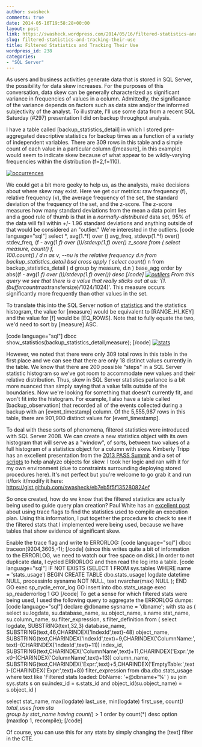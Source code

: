 ```yaml
---
author: swasheck
comments: true
date: 2014-05-16T19:58:28+00:00
layout: post
link: https://swasheck.wordpress.com/2014/05/16/filtered-statistics-and-tracking-their-use/
slug: filtered-statistics-and-tracking-their-use
title: Filtered Statistics and Tracking Their Use
wordpress_id: 238
categories: 
- "SQL Server"
---
```


As users and business activities generate data that is stored in SQL Server, the possibility for data skew increases. For the purposes of this conversation, data skew can be generally characterized as significant variance in frequencies of values in a column. Admittedly, the significance of the variance depends on factors such as data size and/or the informed subjectivity of the analyst. To illustrate, I'll use some data from a recent SQL Saturday (#297) presentation I did on backup throughput analysis. 
<!-- more -->

I have a table called [backup_statistics_detail] in which I stored pre-aggregated descriptive statistics for backup times as a function of a variety of independent variables. There are 309 rows in this table and a simple count of each value in a particular column ([measure], in this example) would seem to indicate skew because of what appear to be wildly-varying frequencies within the distribution (f=2,f=110).

[![occurrences](http://swasheck.files.wordpress.com/2014/05/occurrences.png)](http://swasheck.files.wordpress.com/2014/05/occurrences.png)

We could get a bit more geeky to help us, as the analysts, make decisions about where skew may exist. Here we get our metrics: raw frequency (f), relative frequency (v), the average frequency of the set, the standard deviation of the frequency of the set, and the z-score. The z-score measures how many standard deviations from the mean a data point lies and a good rule of thumb is that in a _normally-distributed_ data set, 95% of the data will fall within +/- 1.96 standard deviations and anything outside of that would be considered an "outlier." We're interested in the outliers.
[code language="sql"]
select 
	*, 
	avg(1.*f) over () avg_freq, 
	stdevp(1.*f) over() stdev_freq, 
	(f - avg(1.*f) over ())/stdevp(1.*f) over() z_score
 from (
			select 
				measure, 
				count(*) f, 	
				100.*count(*) / d.n as v, --nu is the relative frequency
                                d.n
				from backup_statistics_detail bsd
				cross apply (
								select count(*) n
								from backup_statistics_detail 
							) d
			group by measure, d.n
		) base_agg
          order by abs((f - avg(1.*f) over ())/stdevp(1.*f) over()) desc
[/code]
[![outliers](http://swasheck.files.wordpress.com/2014/05/outliers.png)](http://swasheck.files.wordpress.com/2014/05/outliers.png)
From this query we see that there is a value that really sticks out at us: '(1.* (buffercount*maxtransfersize)/1024/1024)'. This measure occurs significantly more frequently than other values in the set. 

To translate this into the SQL Server notion of [statistics](http://technet.microsoft.com/en-us/library/ms190397.aspx) and the statistics histogram, the value for [measure] would be equivalent to [RANGE_HI_KEY] and the value for [f] would be [EQ_ROWS]. Note that to fully equate the two, we'd need to sort by [measure] ASC.

[code language="sql"]
dbcc show_statistics(backup_statistics_detail,measure);
[/code]
[![stats](http://swasheck.files.wordpress.com/2014/05/stats.png)](http://swasheck.files.wordpress.com/2014/05/stats.png)

However, we noted that there were only 309 total rows in this table in the first place and we can see that there are only 18 distinct values currently in the table. We know that there are 200 possible "steps" in a SQL Server statistic histogram so we've got room to accommodate new values and their relative distribution. Thus, skew in SQL Server statistics parlance is a bit more nuanced than simply saying that a value falls outside of the boundaries. Now we're looking for something that doesn't currently fit, and won't fit into the histogram. For example, I also have a table called [backup_observation] that recorded all of the events collected during a backup with an [event_timestamp] column. Of the 5,555,987 rows in this table, there are 901,900 distinct values for [event_timestamp]. 

To deal with these sorts of phenomena, filtered statistics were introduced with SQL Server 2008. We can create a new statistics object with its own histogram that will serve as a "window", of sorts, between two values of a full histogram of a statistics object for a column with skew. Kimberly Tripp has an excellent presentation from the [2013 PASS Summit](http://www.sqlpass.org/summit/2013/Sessions/SessionDetails.aspx?sid=5050) and a set of [scripts](http://www.sqlskills.com/sql-server-resources/sql-server-demos/2013-demo-scripts/) to help analyze objects for skew. I took her logic and ran with it for my own environment (due to constraints surrounding deploying stored procedures here). It's not perfect but you're welcome to go grab it and run it/fork it/modify it here: https://gist.github.com/swasheck/eb7eb5f5f135280824ef

So once created, how do we know that the filtered statistics are actually being used to guide query plan creation? Paul White has an [excellent post](http://sqlblog.com/blogs/paul_white/archive/2011/09/21/how-to-find-the-statistics-used-to-compile-an-execution-plan.aspx) about using trace flags to find the statistics used to compile an execution plan. Using this information, I put together the procedure to check to see if the filtered stats that I implemented were being used, because we have tables that show evidence of significant skew.

Enable the trace flag and write to ERRORLOG:
[code language="sql"]
dbcc traceon(9204,3605,-1);
[/code]
(since this writes quite a bit of information to the ERRORLOG, we need to watch our free space on disk.)
In order to not duplicate data, I cycled ERRORLOG and then read the log into a table.
[code language="sql"]
IF NOT EXISTS (SELECT 1 FROM sys.tables WHERE name = 'stats_usage')
BEGIN
	CREATE TABLE dbo.stats_usage(
		logdate datetime NULL,
		processinfo sysname NOT NULL,
		text nvarchar(max) NULL
	);
END
GO
exec sp_cycle_error_log
GO
insert into dbo.stats_usage
	exec sp_readerrorlog 1
GO
[/code]
To get a sense for which filtered stats were being used, I used the following query to aggregate the ERRORLOG dumps:
[code language="sql"]
declare @dbname sysname = 'dbname';
with sta as (
select 
	su.logdate,
	su.database_name, 
	su.object_name, 
	s.name stat_name, 
	su.column_name, 
	su.filter_expression, 
	s.filter_definition
	from (
			select 
			logdate,
			SUBSTRING(text,32,3) database_name,
			SUBSTRING(text,46,CHARINDEX('IndexId',text)-48) object_name,
			SUBSTRING(text,CHARINDEX('IndexId',text)+9,CHARINDEX('ColumnName:',text)-(CHARINDEX('IndexId',text)+11)) index_id,
			SUBSTRING(text,CHARINDEX('ColumnName',text)+11,CHARINDEX('Expr:',text)-(CHARINDEX('ColumnName',text)+13)) column_name,
			SUBSTRING(text,CHARINDEX('Expr:',text)+5,CHARINDEX('EmptyTable:',text)-(CHARINDEX('Expr:',text)+8)) filter_expression
			from dba.dbo.stats_usage
			where text like 'Filtered stats loaded: DbName: '+@dbname+'%' 
		) su 
	join sys.stats s
		on su.index_id = s.stats_id
		and object_id(su.object_name) = s.object_id
)

select 
	stat_name, max(logdate) last_use, min(logdate) first_use, count(*) total_uses
	from sta	
	group by stat_name
	having count(*) > 1
	order by count(*) desc
	option (maxdop 1, recompile);
[/code]

Of course, you can use this for any stats by simply changing the [text] filter in the CTE. 
